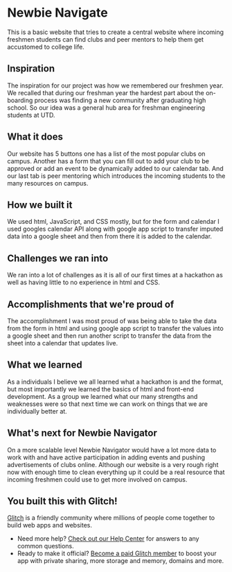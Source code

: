 # Newbie Navigate

This is a basic website that tries to create a central website where incoming freshmen students can find clubs and peer mentors to help them get accustomed to college life.

## Inspiration
The inspiration for our project was how we remembered our freshmen year. We recalled that during our freshman year the hardest part about the on-boarding process was finding a new community after graduating high school. So our idea was a general hub area for freshman engineering students at UTD.
## What it does
Our website has 5 buttons one has a list of the most popular clubs on campus. Another has a form that you can fill out to add your club to be approved or add an event to be dynamically added to our calendar tab. And our last tab is peer mentoring which introduces the incoming students to the many resources on campus.
## How we built it
We used html, JavaScript, and CSS mostly, but for the form and calendar I used googles calendar API along with google app script to transfer imputed data into a google sheet and then from there it is added to the calendar.
## Challenges we ran into
We ran into a lot of challenges as it is all of our first times at a hackathon as well as having little to no experience in html and CSS. 
## Accomplishments that we're proud of
The accomplishment I was most proud of was being able to take the data from the form in html and using google app script to transfer the values into a google sheet and then run another script to transfer the data from the sheet into a calendar that updates live. 
## What we learned
As a individuals I believe we all learned what a hackathon is and the format, but most importantly we learned the basics of html and front-end development. As a group we learned what our many strengths and weaknesses were so that next time we can work on things that we are individually better at. 
## What's next for Newbie Navigator
On a more scalable level Newbie Navigator would have a lot more data to work with and have active participation in adding events and pushing advertisements of clubs online. Although our website is a very rough right now with enough time to clean everything up it could be a real resource that incoming freshmen could use to get more involved on campus.

## You built this with Glitch!

[Glitch](https://glitch.com) is a friendly community where millions of people come together to build web apps and websites.

- Need more help? [Check out our Help Center](https://help.glitch.com/) for answers to any common questions.
- Ready to make it official? [Become a paid Glitch member](https://glitch.com/pricing) to boost your app with private sharing, more storage and memory, domains and more.
